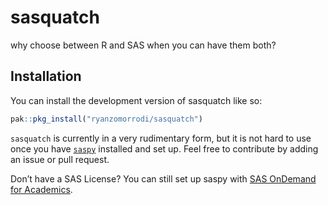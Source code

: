 
<!-- README.md is generated from README.Rmd. Please edit that file -->

# sasquatch

<!-- badges: start -->
<!-- badges: end -->

why choose between R and SAS when you can have them both?

## Installation

You can install the development version of sasquatch like so:

``` r
pak::pkg_install("ryanzomorrodi/sasquatch")
```

`sasquatch` is currently in a very rudimentary form, but it is not hard to
use once you have [`saspy`](https://sassoftware.github.io/saspy/)
installed and set up. Feel free to contribute by adding an issue or pull
request.

Don’t have a SAS License? You can still set up saspy with [SAS OnDemand
for
Academics](https://www.sas.com/en_us/software/on-demand-for-academics.html#928a7e06-1416-4d88-b966-311df1bdfea6).
